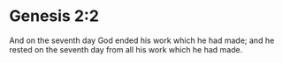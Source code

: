 # Genesis 2:2

And on the seventh day God ended his work which he had made; and he rested on the seventh day from all his work which he had made.